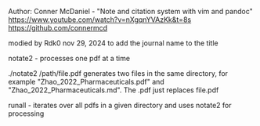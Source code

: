 Author: Conner McDaniel - "Note and citation system with vim and pandoc" https://www.youtube.com/watch?v=nXgqnYVAzKk&t=8s
https://github.com/connermcd

modied by Rdk0 nov 29, 2024 to add the journal name to the title 

notate2 - processes one pdf at a time


./notate2 /path/file.pdf generates two files in the same directory, for example "Zhao_2022_Pharmaceuticals.pdf" and "Zhao_2022_Pharmaceuticals.md".  The .pdf just replaces file.pdf

runall - iterates over all pdfs in a given directory and uses notate2 for processing
